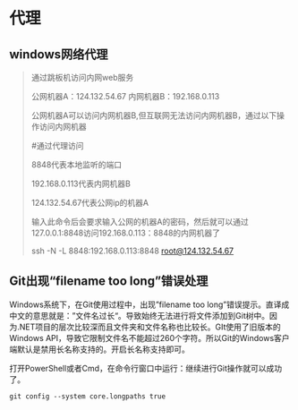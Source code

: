 # 代理

## windows网络代理

> 通过跳板机访问内网web服务
>
> 公网机器A：124.132.54.67
> 内网机器B：192.168.0.113
>
> 公网机器A可以访问内网机器B,但互联网无法访问内网机器B，通过以下操作访问内网机器
>
> #通过代理访问
>
> 8848代表本地监听的端口  
>
> 192.168.0.113代表内网机器B
>
> 124.132.54.67代表公网ip的机器A
>
> 输入此命令后会要求输入公网的机器A的密码，然后就可以通过127.0.0.1:8848访问192.168.0.113：8848的内网机器了
>
> ssh -N -L 8848:192.168.0.113:8848 root@124.132.54.67

## Git出现“filename too long”错误处理

Windows系统下，在Git使用过程中，出现”filename too long”错误提示。直译成中文的意思就是：”文件名过长“。导致始终无法进行将文件添加到Git树中。因为.NET项目的层次比较深而且文件夹和文件名称也比较长。GIt使用了旧版本的Windows API，导致它限制文件名不能超过260个字符。所以Git的Windows客户端默认是禁用长名称支持的。开启长名称支持即可。

打开PowerShell或者Cmd，在命令行窗口中运行：继续进行Git操作就可以成功了。

```shell
git config --system core.longpaths true
```

